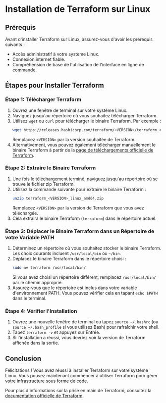 # Installation de Terraform sur Linux

## Prérequis
Avant d'installer Terraform sur Linux, assurez-vous d'avoir les prérequis suivants :
- Accès administratif à votre système Linux.
- Connexion internet fiable.
- Compréhension de base de l'utilisation de l'interface en ligne de commande.

## Étapes pour Installer Terraform

### Étape 1: Télécharger Terraform
1. Ouvrez une fenêtre de terminal sur votre système Linux.
2. Naviguez jusqu'au répertoire où vous souhaitez télécharger Terraform.
3. Utilisez `wget` ou `curl` pour télécharger le binaire Terraform. Par exemple :
    ```bash
    wget https://releases.hashicorp.com/terraform/<VERSION>/terraform_<VERSION>_linux_amd64.zip
    ```
    Remplacez `<VERSION>` par la version souhaitée de Terraform.
4. Alternativement, vous pouvez également télécharger manuellement le binaire Terraform à partir de la [page de téléchargements officielle de Terraform](https://www.terraform.io/downloads.html).

### Étape 2: Extraire le Binaire Terraform
1. Une fois le téléchargement terminé, naviguez jusqu'au répertoire où se trouve le fichier zip Terraform.
2. Utilisez la commande suivante pour extraire le binaire Terraform :
    ```bash
    unzip terraform_<VERSION>_linux_amd64.zip
    ```
    Remplacez `<VERSION>` par la version de Terraform que vous avez téléchargée.
3. Cela extraira le binaire Terraform (`terraform`) dans le répertoire actuel.

### Étape 3: Déplacer le Binaire Terraform dans un Répertoire de votre Variable PATH
1. Déterminez un répertoire où vous souhaitez stocker le binaire Terraform. Les choix courants incluent `/usr/local/bin` ou `~/bin`.
2. Déplacez le binaire Terraform dans le répertoire choisi :
    ```bash
    sudo mv terraform /usr/local/bin/
    ```
    Si vous avez choisi un répertoire différent, remplacez `/usr/local/bin/` par le chemin approprié.
3. Assurez-vous que le répertoire est inclus dans votre variable d'environnement PATH. Vous pouvez vérifier cela en tapant `echo $PATH` dans le terminal.

### Étape 4: Vérifier l'Installation
1. Ouvrez une nouvelle fenêtre de terminal ou tapez `source ~/.bashrc` (ou `source ~/.bash_profile` si vous utilisez Bash) pour rafraîchir votre shell.
2. Tapez `terraform -v` et appuyez sur Entrée.
3. Si l'installation a réussi, vous devriez voir la version de Terraform affichée dans la sortie.

## Conclusion
Félicitations ! Vous avez réussi à installer Terraform sur votre système Linux. Vous pouvez maintenant commencer à utiliser Terraform pour gérer votre infrastructure sous forme de code.

Pour plus d'informations sur la prise en main de Terraform, consultez la [documentation officielle de Terraform](https://learn.hashicorp.com/terraform).
